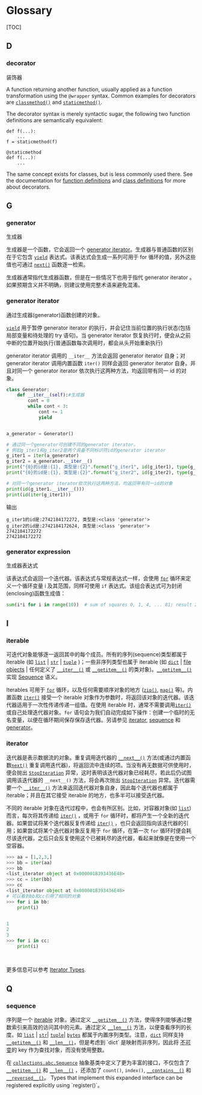 # Glossary

[TOC]

## D

### decorator

装饰器

A function returning another function, usually applied as a function transformation using the `@wrapper` syntax. Common examples for decorators are [`classmethod()`](https://docs.python.org/3.7/library/functions.html#classmethod) and [`staticmethod()`](https://docs.python.org/3.7/library/functions.html#staticmethod).

The decorator syntax is merely syntactic sugar, the following two function definitions are semantically equivalent:

```
def f(...):
    ...
f = staticmethod(f)

@staticmethod
def f(...):
    ...
```

The same concept exists for classes, but is less commonly used there. See the documentation for [function definitions](https://docs.python.org/3.7/reference/compound_stmts.html#function) and [class definitions](https://docs.python.org/3.7/reference/compound_stmts.html#class) for more about decorators.

## G

### generator 

生成器

生成器是一个函数，它会返回一个 [generator iterator](https://docs.python.org/3.7/glossary.html#term-generator-iterator)。生成器与普通函数的区别在于它包含 [`yield`](https://docs.python.org/3.7/reference/simple_stmts.html#yield) 表达式。该表达式会生成一系列可用于 for 循环的值，另外这些值也可通过 [`next()`](https://docs.python.org/3.7/library/functions.html#next) 函数逐一检索。

生成器通常指代生成器函数，但是在一些情况下也用于指代  generator iterator 。如果预期含义并不明确，则建议使用完整术语来避免混淆。

### generator iterator 

通过生成器(generator)函数创建的对象。

 [`yield`](https://docs.python.org/3.7/reference/simple_stmts.html#yield) 用于暂停 generator iterator 的执行，并会记住当前位置的执行状态(包括局部变量和待处理的 try 语句)。当 generator iterator 恢复执行时，便会从之前中断的位置开始执行(普通函数每次调用时，都会从头开始重新执行)

generator iterator 调用的 `__iter__` 方法会返回 generator iterator 自身；对 generator iterator 调用内置函数 `iter()` 同样会返回 generator iterator 自身。并且对同一个 generator iterator 依次执行这两种方法，均返回带有同一 id 的对象。

```python
class Generator:
    def __iter__(self):#生成器
        cont = 0
        while cont < 3:
            cont += 1
            yield


a_generator = Generator()

# 通过同一个generator可创建不同的generator iterator。
# 例如g_iter1和g_iter2是两个具备不同标识符id的generator iterator
g_iter1 = iter(a_generator)
g_iter2 = a_generator.__iter__()
print("{0}的id是:{1}, 类型是:{2}".format("g_iter1", id(g_iter1), type(g_iter1)))
print("{0}的id是:{1}, 类型是:{2}".format("g_iter2", id(g_iter2), type(g_iter2)))

# 对同一个generator iterator依次执行这两种方法，均返回带有同一id的对象
print(id(g_iter1.__iter__()))
print(id(iter(g_iter1)))
```

输出

```
g_iter1的id是:2742184172272, 类型是:<class 'generator'>
g_iter2的id是:2742184172624, 类型是:<class 'generator'>
2742184172272
2742184172272
```



### generator expression

生成器表达式

该表达式会返回一个迭代器。该表达式与常规表达式一样，会使用 [`for`](https://docs.python.org/3.7/reference/compound_stmts.html#for) 循环来定义一个循环变量 i 及其范围，同样可使用 `if` 表达式。该组合表达式可为封闭(enclosing)函数生成值：

```python
sum(i*i for i in range(10))  # sum of squares 0, 1, 4, ... 81; result 285
```

## I

### iterable

可迭代对象能够逐一返回其中的每个成员。所有的序列(sequence)类型都属于 iterable (如 [`list`](https://docs.python.org/3.7/library/stdtypes.html#list) | [`str`](https://docs.python.org/3.7/library/stdtypes.html#str) | [`tuple`](https://docs.python.org/3.7/library/stdtypes.html#tuple) )；一些非序列类型也属于 iterable (如 [`dict`](https://docs.python.org/3.7/library/stdtypes.html#dict) | [file objects](https://docs.python.org/3.7/glossary.html#term-file-object) | 任何定义了 [`__iter__()`](https://docs.python.org/3.7/reference/datamodel.html#object.__iter__) 或 [`__getitem__()`](https://docs.python.org/3.7/reference/datamodel.html#object.__getitem__) 的类对象)。[`__getitem__()`](https://docs.python.org/3.7/reference/datamodel.html#object.__getitem__) 实现 [Sequence](https://docs.python.org/3.7/glossary.html#term-sequence) 语义。

Iterables 可用于 [`for`](https://docs.python.org/3.7/reference/compound_stmts.html#for) 循环，以及任何需要顺序对象的地方 ([`zip()`](https://docs.python.org/3.7/library/functions.html#zip), [`map()`](https://docs.python.org/3.7/library/functions.html#map) 等)。内置函数 [`iter()`](https://docs.python.org/3.7/library/functions.html#iter) 接受一个 iterable 对象作为参数时，将返回该对象的迭代器。该迭代器适用于一次性传递传递一组值。在使用 iterable 时，通常不需要调用[`iter()`](https://docs.python.org/3.7/library/functions.html#iter) 或自己处理迭代器对象。`for` 语句会为我们自动完成如下操作：创建一个临时的无名变量，以便在循环期间保存保存迭代器。另请参见  [iterator](https://docs.python.org/3.7/glossary.html#term-iterator), [sequence](https://docs.python.org/3.7/glossary.html#term-sequence) 和 [generator](https://docs.python.org/3.7/glossary.html#term-generator)。

### iterator

迭代器是表示数据流的对象。重复调用迭代器的 [`__next__()`](https://docs.python.org/3.7/library/stdtypes.html#iterator.__next__) 方法(或通过内置函数[`next()`](https://docs.python.org/3.7/library/functions.html#next) 重复调用迭代器)，将返回流中连续的项。当没有再无数据可供使用时，便会抛出 [`StopIteration`](https://docs.python.org/3.7/library/exceptions.html#StopIteration) 异常，这时表明该迭代器对象已经耗尽，若此后仍试图调用该迭代器的 `__next__()` 方法，将会再次抛出 [`StopIteration`](https://docs.python.org/3.7/library/exceptions.html#StopIteration) 异常。迭代器需要一个 [`__iter__()`](https://docs.python.org/3.7/reference/datamodel.html#object.__iter__) 方法来返回迭代器对象自身，因此每个迭代器也都属于 iterable；并且在其它接受 iterable 的地方，也多半可以接受迭代器。

不同的 iterable 对象在迭代过程中，也会有所区别。比如，对容器对象(如 [`list`](https://docs.python.org/3.7/library/stdtypes.html#list))而言，每次将其传递给 [`iter()`](https://docs.python.org/3.7/library/functions.html#iter) ，或用于 `for` 循环时，都将产生一个全新的迭代器。如果尝试将某个迭代器反复传递给 [`iter()`](https://docs.python.org/3.7/library/functions.html#iter) ，也只会返回指向该迭代器的引用；如果尝试将某个迭代器对象反复用于 `for` 循环，在第一次 `for` 循环时便会耗尽该迭代器，之后只会反复使用这个已被耗尽的迭代器，看起来就像是在使用一个空容器。

```python
>>> aa = [1,2,3,]
>>> bb = iter(aa)
>>> bb
<list_iterator object at 0x000001B393436E48>
>>> cc = iter(bb)
>>> cc
<list_iterator object at 0x000001B393436E48>
# 可以看到bb和cc引用了相同的对象
>>> for i in bb:
	print(i)

	
1
2
3
>>> for i in cc:
	print(i)

	
```

更多信息可以参考 [Iterator Types](https://docs.python.org/3.7/library/stdtypes.html#typeiter).

## Q

### sequence

序列是一个 [iterable](https://docs.python.org/3.7/glossary.html#term-iterable) 对象。通过定义 [`__getitem__()`](https://docs.python.org/3.7/reference/datamodel.html#object.__getitem__) 方法，使得序列能够通过整数索引来高效的访问其中的元素。通过定义 [`__len__()`](https://docs.python.org/3.7/reference/datamodel.html#object.__len__) 方法，以便查看序列的长度。如 [`list`](https://docs.python.org/3.7/library/stdtypes.html#list) | [`str`](https://docs.python.org/3.7/library/stdtypes.html#str)| [`tuple`](https://docs.python.org/3.7/library/stdtypes.html#tuple)|  [`bytes`](https://docs.python.org/3.7/library/stdtypes.html#bytes) 都属于内置序列类型。注意，[`dict`](https://docs.python.org/3.7/library/stdtypes.html#dict) 同样支持  [`__getitem__()`](https://docs.python.org/3.7/reference/datamodel.html#object.__getitem__) 和 [`__len__()`](https://docs.python.org/3.7/reference/datamodel.html#object.__len__)，但是考虑到 `dict` 是映射而非序列，因此将 [不可变](https://docs.python.org/3.7/glossary.html#term-immutable)的 key 作为查找对象，而没有使用整数。

在 [`collections.abc.Sequence`](https://docs.python.org/3.7/library/collections.abc.html#collections.abc.Sequence) 抽象基类中定义了更为丰富的接口，不仅包含了[`__getitem__()`](https://docs.python.org/3.7/reference/datamodel.html#object.__getitem__) 和 [`__len__()`](https://docs.python.org/3.7/reference/datamodel.html#object.__len__) ，还添加了 `count()`, `index()`, [`__contains__()`](https://docs.python.org/3.7/reference/datamodel.html#object.__contains__) 和 [`__reversed__()`](https://docs.python.org/3.7/reference/datamodel.html#object.__reversed__)。 Types that implement this expanded interface can be registered explicitly using `register()`。

